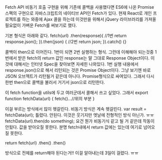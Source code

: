 Fetch API
비동기 호출 구현을 위해 기존에 콜백을 사용했다면 ES6에 나온 Promise 스펙의 구현으로 자바스크립트의 네이티브 API인 Fetch가 있다. 
현재 React로 개인 프로젝트를 하는 와중에 Ajax 콜을 하는데 이것만을 위해서 jQuery 라이브러리를 가져올 필요없이 가벼운 Fetch를 써보기로 했다.

기본 형식은 아래와 같다.
fetch(url)
.then(response){ //1번
	return response.json();
}).then(json) { //2번
	return json;
}).catch() {}

콜백이 then으로 이어진다. 1번이 되면 2번 실행하는 형식.
그런데 이해해야 되는것중 1번에서 받은 fetch의 return 값인  response는 말 그대로 Response Object이다. 이것에 대해서는 인터넷 Spec을 찾아보면 자세힌 나와있다.
1번 실행 내용에서 response.json()으로 해서 리턴되는 것은 Promise Object이다. 그냥 보기엔 바로 JSON 오브젝트가 리턴될거 같은데 아니다. Promise형식으로 싸여있다.
그래서 다시한번 then으로 콜백을 불러서 거기서 json으로 리턴한다. 

이 fetch function을 utils에 두고 여러군데서 콜해서 쓰고 싶었다. 그래서 
export function fetchData(url) {
	fetch()...//위의 부분
}

이걸 부르는 방식에서 많이 헷갈린다. 비동기 방식은 계속 헷갈린다.
var result = fetchData(url);
틀렸다. 안된다. 이것은 웃기지만 엣날에 전형적인 방식 아닌가. ㅠㅠ
fetchData(url).then(do something);
요건 뭔가 비동기식 같고 될 거 같은데 작동이 안됬다. 값을 받아오질 못한다. 분명 fetch내에서 return 값에는 있는데 여기로 넘어오질 못한다.

return fetch(url)
.then()
.then()

방식으로 전체를 return해야 된다는거!! 이걸 알아내는데 3일이 걸렸다. ㅠㅠ

